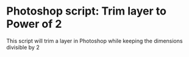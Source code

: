 # Photoshop script: Trim layer to Power of 2
This script will trim a layer in Photoshop while keeping the dimensions divisible by 2
